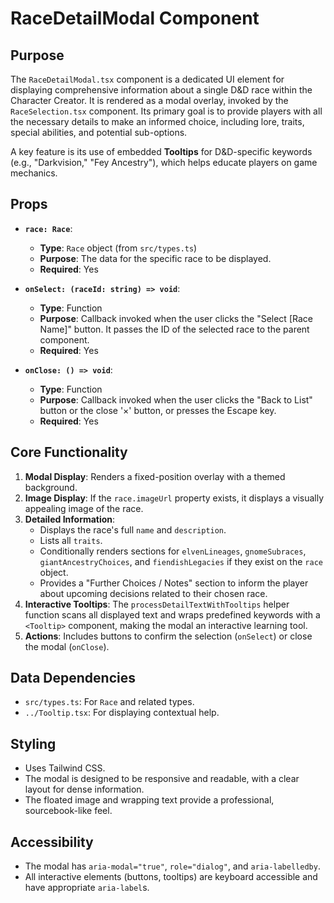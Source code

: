 # RaceDetailModal Component

## Purpose

The `RaceDetailModal.tsx` component is a dedicated UI element for displaying comprehensive information about a single D&D race within the Character Creator. It is rendered as a modal overlay, invoked by the `RaceSelection.tsx` component. Its primary goal is to provide players with all the necessary details to make an informed choice, including lore, traits, special abilities, and potential sub-options.

A key feature is its use of embedded **Tooltips** for D&D-specific keywords (e.g., "Darkvision," "Fey Ancestry"), which helps educate players on game mechanics.

## Props

*   **`race: Race`**:
    *   **Type**: `Race` object (from `src/types.ts`)
    *   **Purpose**: The data for the specific race to be displayed.
    *   **Required**: Yes

*   **`onSelect: (raceId: string) => void`**:
    *   **Type**: Function
    *   **Purpose**: Callback invoked when the user clicks the "Select [Race Name]" button. It passes the ID of the selected race to the parent component.
    *   **Required**: Yes

*   **`onClose: () => void`**:
    *   **Type**: Function
    *   **Purpose**: Callback invoked when the user clicks the "Back to List" button or the close '×' button, or presses the Escape key.
    *   **Required**: Yes

## Core Functionality

1.  **Modal Display**: Renders a fixed-position overlay with a themed background.
2.  **Image Display**: If the `race.imageUrl` property exists, it displays a visually appealing image of the race.
3.  **Detailed Information**:
    *   Displays the race's full `name` and `description`.
    *   Lists all `traits`.
    *   Conditionally renders sections for `elvenLineages`, `gnomeSubraces`, `giantAncestryChoices`, and `fiendishLegacies` if they exist on the `race` object.
    *   Provides a "Further Choices / Notes" section to inform the player about upcoming decisions related to their chosen race.
4.  **Interactive Tooltips**: The `processDetailTextWithTooltips` helper function scans all displayed text and wraps predefined keywords with a `<Tooltip>` component, making the modal an interactive learning tool.
5.  **Actions**: Includes buttons to confirm the selection (`onSelect`) or close the modal (`onClose`).

## Data Dependencies

*   `src/types.ts`: For `Race` and related types.
*   `../Tooltip.tsx`: For displaying contextual help.

## Styling

*   Uses Tailwind CSS.
*   The modal is designed to be responsive and readable, with a clear layout for dense information.
*   The floated image and wrapping text provide a professional, sourcebook-like feel.

## Accessibility
*   The modal has `aria-modal="true"`, `role="dialog"`, and `aria-labelledby`.
*   All interactive elements (buttons, tooltips) are keyboard accessible and have appropriate `aria-label`s.
